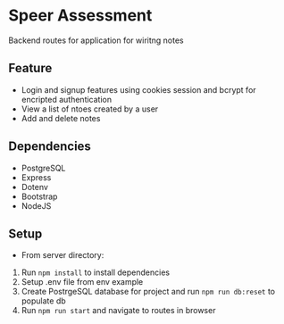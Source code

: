 #  Speer Assessment

Backend routes for application for wiritng notes

## Feature

  - Login and signup features using cookies session and bcrypt for encripted authentication
  - View a list of ntoes created by a user
  - Add and delete notes

## Dependencies

  - PostgreSQL
  - Express
  - Dotenv
  - Bootstrap
  - NodeJS

## Setup 

  * From server directory:

  1. Run `npm install` to install dependencies
  2. Setup .env file from env example
  3. Create PostrgeSQL database for project and run `npm run db:reset` to populate db
  4. Run `npm run start` and navigate to routes in browser